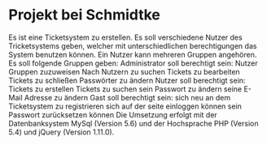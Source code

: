 Projekt bei Schmidtke
=================


Es ist eine Ticketsystem zu erstellen.
Es soll verschiedene Nutzer des Tricketsystems geben, welcher mit unterschiedlichen berechtigungen das System benutzen können.
Ein Nutzer kann mehreren Gruppen angehören. 
Es soll folgende Gruppen geben:
Administrator soll berechtigt sein: 
Nutzer Gruppen zuzuweisen
Nach Nutzern zu suchen
Tickets zu bearbeiten
Tickets zu schließen
Passwörter zu ändern
Nutzer soll berechtigt sein:
Tickets zu erstellen
Tickets zu suchen
sein Passwort zu ändern
seine E-Mail Adresse zu ändern
Gast soll berechtigt sein:
sich neu an dem Ticketsystem zu registrieren
sich auf der seite einloggen können
sein Passwort zurücksetzen können 
Die Umsetzung erfolgt mit der Datenbanksystem MySql (Version 5.6) und der Hochsprache PHP (Version 5.4) und jQuery (Version 1.11.0).
